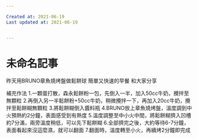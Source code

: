 ```yaml
---

Created at: 2021-06-19
Last updated at: 2021-06-19


---
```


# 未命名記事


昨天用BRUNO章魚燒烤盤做鬆餅球
簡單又快速的早餐
和大家分享

補充作法
1.一顆蛋打散，森永鬆餅粉一包，先倒入一半，加入50cc牛奶，攪拌至無顆粒
2.再倒入另一半鬆餅粉+50cc牛奶，稍微攪拌一下，再加入20cc牛奶，攪拌至鬆餅糊無顆粒
3.將鬆餅糊倒入醬料瓶
4.BRUNO放上章魚燒烤盤，溫度調到中火預熱約2分鐘，表面感受到有熱度
5.溫度調整至中小火中間，將鬆餅糊擠入凹槽約7分滿，兩旁溫度稍低，可以先下鬆餅糊
6.全部擠完之後，大約等待6-7分鐘，表面看起來沒這麼濕，就可以翻面
7.翻面時，溫度轉至小火，再續烤2分鐘即完成

